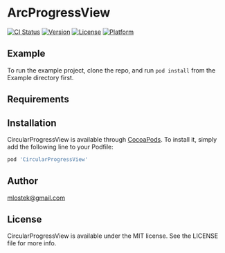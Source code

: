 # ArcProgressView

[![CI Status](https://img.shields.io/travis/mlostek@gmail.com/ArcProgressView.svg?style=flat)](https://travis-ci.org/mlostek@gmail.com/ArcProgressView)
[![Version](https://img.shields.io/cocoapods/v/ArcProgressView.svg?style=flat)](https://cocoapods.org/pods/ArcProgressView)
[![License](https://img.shields.io/cocoapods/l/ArcProgressView.svg?style=flat)](https://cocoapods.org/pods/ArcProgressView)
[![Platform](https://img.shields.io/cocoapods/p/ArcProgressView.svg?style=flat)](https://cocoapods.org/pods/ArcProgressView)

## Example

To run the example project, clone the repo, and run `pod install` from the Example directory first.

## Requirements

## Installation

CircularProgressView is available through [CocoaPods](https://cocoapods.org). To install
it, simply add the following line to your Podfile:

```ruby
pod 'CircularProgressView'
```

## Author

mlostek@gmail.com

## License

CircularProgressView is available under the MIT license. See the LICENSE file for more info.
